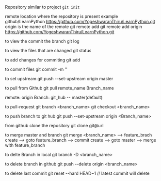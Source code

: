 Repository
    similar to project
    `git init`

remote
    location where the repository is present
    example github/LearnPython
    https://github.com/YogeshwaranThiru/LearnPython.git
    origin is the name of the remote
    git remote add <remote name> <remote url>
    git remote add origin https://github.com/YogeshwaranThiru/LearnPython.git

to view the commit the branch
git log 

to view the files that are changed
git status

to add changes for commiting
git add <file name>

to commit files
git commit -m '<commit messsage>'

to set upstream
git push --set-upstream origin master

to pull from Github
git pull remote_name Branch_name

remote: origin
Branch: git_hub -- master(default)

to pull-request
git branch <branch_name>
git checkout <branch_name>

to push branch to git hub
git push --set-upstream origin <Branch_name>

from github clone the repository
git clone git@url

to merge master and branch
git merge <branch_name>
--> feature_brach create
--> goto feature_branch
--> commit create
--> goto master
--> merge with feature_branch

to delte Branch in local
git branch -D <branch_name>

to delete branch in github
git push --delete origin <branch_name>

to delete last commit
git reset --hard HEAD~1 // latest commit will delete
